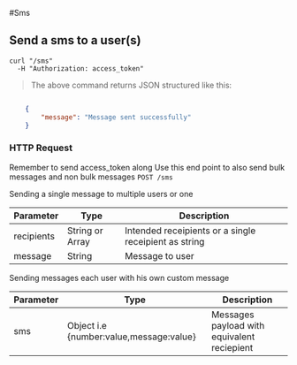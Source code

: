 #Sms

## Send a sms to a user(s)

```shell
curl "/sms"
  -H "Authorization: access_token"
```
> The above command returns JSON structured like this:

```json

	{
	    "message": "Message sent successfully"
	}
```

### HTTP Request
Remember to send access_token along
Use this end point to also send bulk messages and non bulk messages
`POST /sms`

Sending a single message to multiple users or one

Parameter | Type | Description
---------- | ------- | --------
recipients | String or Array | Intended receipients or a single receipient as string
message | String | Message to user

Sending messages each user with his own custom message

Parameter | Type | Description
---------- | ------- | --------
sms | Object i.e {number:value,message:value} |  Messages payload with equivalent reciepient

